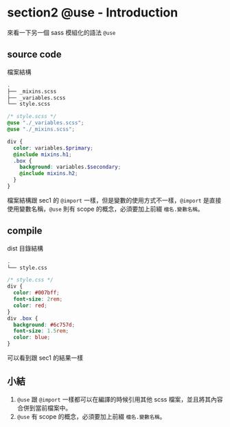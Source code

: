 # section2 @use - Introduction

來看一下另一個 sass 模組化的語法 `@use`

## source code

檔案結構
```bash
.
├── _mixins.scss
├── _variables.scss
└── style.scss
```

```scss
/* style.scss */
@use "./_variables.scss";
@use "./_mixins.scss";

div {
  color: variables.$primary;
  @include mixins.h1;
  .box {
    background: variables.$secondary;
    @include mixins.h2;
  }
}
```

檔案結構跟 sec1 的 `@import` 一樣，但是變數的使用方式不一樣，`@import` 是直接使用變數名稱，`@use` 則有 scope 的概念，必須要加上前綴 `檔名.變數名稱`。

## compile

dist 目錄結構
```bash
.
└── style.css
```

```css
/* style.css */
div {
  color: #007bff;
  font-size: 2rem;
  color: red;
}
div .box {
  background: #6c757d;
  font-size: 1.5rem;
  color: blue;
}
```

可以看到跟 sec1 的結果一樣


## 小結
1. `@use` 跟 `@import` 一樣都可以在編譯的時候引用其他 scss 檔案，並且將其內容合併到當前檔案中。
2. `@use` 有 scope 的概念，必須要加上前綴 `檔名.變數名稱`。